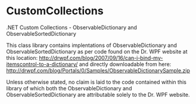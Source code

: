 # CustomCollections
.NET Custom Collections - ObservableDictionary and ObservableSortedDictionary

This class library contains implentations of ObservableDictionary and ObservableSortedDictionary as per code found on the Dr. WPF website at this location: http://drwpf.com/blog/2007/09/16/can-i-bind-my-itemscontrol-to-a-dictionary/ and directly downloadable from here: http://drwpf.com/blog/Portals/0/Samples/ObservableDictionarySample.zip

Unless otherwise stated, no claim is laid to the code contained within this library of which both the ObservableDictionary and ObservableSortedDictionary are attributable solely to the Dr. WPF website.
